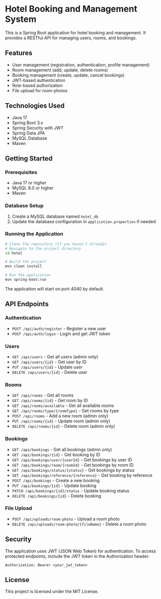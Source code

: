 # Hotel Booking and Management System

This is a Spring Boot application for hotel booking and management. It provides a RESTful API for managing users, rooms, and bookings.

## Features

- User management (registration, authentication, profile management)
- Room management (add, update, delete rooms)
- Booking management (create, update, cancel bookings)
- JWT-based authentication
- Role-based authorization
- File upload for room photos

## Technologies Used

- Java 17
- Spring Boot 3.x
- Spring Security with JWT
- Spring Data JPA
- MySQL Database
- Maven

## Getting Started

### Prerequisites

- Java 17 or higher
- MySQL 8.0 or higher
- Maven

### Database Setup

1. Create a MySQL database named `hotel_db`
2. Update the database configuration in `application.properties` if needed

### Running the Application

```bash
# Clone the repository (if you haven't already)
# Navigate to the project directory
cd hotel

# Build the project
mvn clean install

# Run the application
mvn spring-boot:run
```

The application will start on port 4040 by default.

## API Endpoints

### Authentication

- `POST /api/auth/register` - Register a new user
- `POST /api/auth/login` - Login and get JWT token

### Users

- `GET /api/users` - Get all users (admin only)
- `GET /api/users/{id}` - Get user by ID
- `PUT /api/users/{id}` - Update user
- `DELETE /api/users/{id}` - Delete user

### Rooms

- `GET /api/rooms` - Get all rooms
- `GET /api/rooms/{id}` - Get room by ID
- `GET /api/rooms/available` - Get all available rooms
- `GET /api/rooms/type/{roomType}` - Get rooms by type
- `POST /api/rooms` - Add a new room (admin only)
- `PUT /api/rooms/{id}` - Update room (admin only)
- `DELETE /api/rooms/{id}` - Delete room (admin only)

### Bookings

- `GET /api/bookings` - Get all bookings (admin only)
- `GET /api/bookings/{id}` - Get booking by ID
- `GET /api/bookings/user/{userId}` - Get bookings by user ID
- `GET /api/bookings/room/{roomId}` - Get bookings by room ID
- `GET /api/bookings/status/{status}` - Get bookings by status
- `GET /api/bookings/reference/{reference}` - Get booking by reference
- `POST /api/bookings` - Create a new booking
- `PUT /api/bookings/{id}` - Update booking
- `PATCH /api/bookings/{id}/status` - Update booking status
- `DELETE /api/bookings/{id}` - Delete booking

### File Upload

- `POST /api/uploads/room-photo` - Upload a room photo
- `DELETE /api/uploads/room-photo/{fileName}` - Delete a room photo

## Security

The application uses JWT (JSON Web Token) for authentication. To access protected endpoints, include the JWT token in the Authorization header:

```
Authorization: Bearer <your_jwt_token>
```

## License

This project is licensed under the MIT License.
